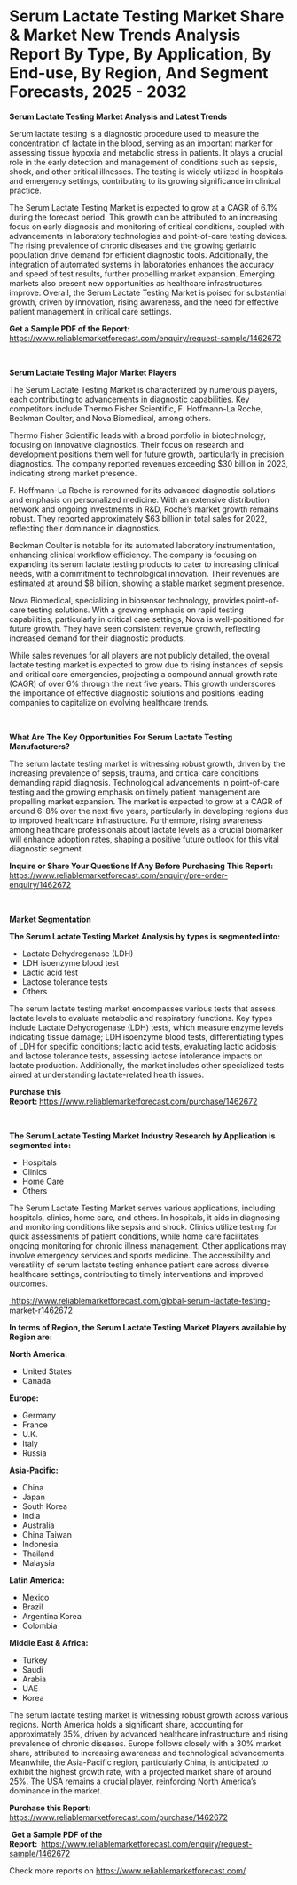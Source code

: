 <p><h1>Serum Lactate Testing Market Share & Market New Trends Analysis Report By Type, By Application, By End-use, By Region, And Segment Forecasts, 2025 - 2032</h1></p><p><strong>Serum Lactate Testing Market Analysis and Latest Trends</strong></p>
<p><p>Serum lactate testing is a diagnostic procedure used to measure the concentration of lactate in the blood, serving as an important marker for assessing tissue hypoxia and metabolic stress in patients. It plays a crucial role in the early detection and management of conditions such as sepsis, shock, and other critical illnesses. The testing is widely utilized in hospitals and emergency settings, contributing to its growing significance in clinical practice.</p><p>The Serum Lactate Testing Market is expected to grow at a CAGR of 6.1% during the forecast period. This growth can be attributed to an increasing focus on early diagnosis and monitoring of critical conditions, coupled with advancements in laboratory technologies and point-of-care testing devices. The rising prevalence of chronic diseases and the growing geriatric population drive demand for efficient diagnostic tools. Additionally, the integration of automated systems in laboratories enhances the accuracy and speed of test results, further propelling market expansion. Emerging markets also present new opportunities as healthcare infrastructures improve. Overall, the Serum Lactate Testing Market is poised for substantial growth, driven by innovation, rising awareness, and the need for effective patient management in critical care settings.</p></p>
<p><strong>Get a Sample PDF of the Report:&nbsp;</strong> <a href="https://www.reliablemarketforecast.com/enquiry/request-sample/1462672?utm_campaign=2282&utm_medium=2&utm_source=Github&utm_content=ia&utm_term=03032025&utm_id=serum-lactate-testing">https://www.reliablemarketforecast.com/enquiry/request-sample/1462672</a></p>
<p>&nbsp;</p>
<p><strong>Serum Lactate Testing Major Market Players</strong></p>
<p><p>The Serum Lactate Testing Market is characterized by numerous players, each contributing to advancements in diagnostic capabilities. Key competitors include Thermo Fisher Scientific, F. Hoffmann-La Roche, Beckman Coulter, and Nova Biomedical, among others. </p><p>Thermo Fisher Scientific leads with a broad portfolio in biotechnology, focusing on innovative diagnostics. Their focus on research and development positions them well for future growth, particularly in precision diagnostics. The company reported revenues exceeding $30 billion in 2023, indicating strong market presence.</p><p>F. Hoffmann-La Roche is renowned for its advanced diagnostic solutions and emphasis on personalized medicine. With an extensive distribution network and ongoing investments in R&D, Roche’s market growth remains robust. They reported approximately $63 billion in total sales for 2022, reflecting their dominance in diagnostics.</p><p>Beckman Coulter is notable for its automated laboratory instrumentation, enhancing clinical workflow efficiency. The company is focusing on expanding its serum lactate testing products to cater to increasing clinical needs, with a commitment to technological innovation. Their revenues are estimated at around $8 billion, showing a stable market segment presence.</p><p>Nova Biomedical, specializing in biosensor technology, provides point-of-care testing solutions. With a growing emphasis on rapid testing capabilities, particularly in critical care settings, Nova is well-positioned for future growth. They have seen consistent revenue growth, reflecting increased demand for their diagnostic products.</p><p>While sales revenues for all players are not publicly detailed, the overall lactate testing market is expected to grow due to rising instances of sepsis and critical care emergencies, projecting a compound annual growth rate (CAGR) of over 6% through the next five years. This growth underscores the importance of effective diagnostic solutions and positions leading companies to capitalize on evolving healthcare trends.</p></p>
<p>&nbsp;</p>
<p><strong>What Are The Key Opportunities For Serum Lactate Testing Manufacturers?</strong></p>
<p><p>The serum lactate testing market is witnessing robust growth, driven by the increasing prevalence of sepsis, trauma, and critical care conditions demanding rapid diagnosis. Technological advancements in point-of-care testing and the growing emphasis on timely patient management are propelling market expansion. The market is expected to grow at a CAGR of around 6-8% over the next five years, particularly in developing regions due to improved healthcare infrastructure. Furthermore, rising awareness among healthcare professionals about lactate levels as a crucial biomarker will enhance adoption rates, shaping a positive future outlook for this vital diagnostic segment.</p></p>
<p><strong>Inquire or Share Your Questions If Any Before Purchasing This Report:</strong> <a href="https://www.reliablemarketforecast.com/enquiry/pre-order-enquiry/1462672?utm_campaign=2282&utm_medium=2&utm_source=Github&utm_content=ia&utm_term=03032025&utm_id=serum-lactate-testing">https://www.reliablemarketforecast.com/enquiry/pre-order-enquiry/1462672</a></p>
<p>&nbsp;</p>
<p><strong>Market Segmentation</strong></p>
<p><strong>The Serum Lactate Testing Market Analysis by types is segmented into:</strong></p>
<p><ul><li>Lactate Dehydrogenase (LDH)</li><li>LDH isoenzyme blood test</li><li>Lactic acid test</li><li>Lactose tolerance tests</li><li>Others</li></ul></p>
<p><p>The serum lactate testing market encompasses various tests that assess lactate levels to evaluate metabolic and respiratory functions. Key types include Lactate Dehydrogenase (LDH) tests, which measure enzyme levels indicating tissue damage; LDH isoenzyme blood tests, differentiating types of LDH for specific conditions; lactic acid tests, evaluating lactic acidosis; and lactose tolerance tests, assessing lactose intolerance impacts on lactate production. Additionally, the market includes other specialized tests aimed at understanding lactate-related health issues.</p></p>
<p><strong>Purchase this Report:&nbsp;</strong><a href="https://www.reliablemarketforecast.com/purchase/1462672?utm_campaign=2282&utm_medium=2&utm_source=Github&utm_content=ia&utm_term=03032025&utm_id=serum-lactate-testing">https://www.reliablemarketforecast.com/purchase/1462672</a></p>
<p>&nbsp;</p>
<p><strong>The Serum Lactate Testing Market Industry Research by Application is segmented into:</strong></p>
<p><ul><li>Hospitals</li><li>Clinics</li><li>Home Care</li><li>Others</li></ul></p>
<p><p>The Serum Lactate Testing Market serves various applications, including hospitals, clinics, home care, and others. In hospitals, it aids in diagnosing and monitoring conditions like sepsis and shock. Clinics utilize testing for quick assessments of patient conditions, while home care facilitates ongoing monitoring for chronic illness management. Other applications may involve emergency services and sports medicine. The accessibility and versatility of serum lactate testing enhance patient care across diverse healthcare settings, contributing to timely interventions and improved outcomes.</p></p>
<p><a href="https://www.reliablemarketforecast.com/global-serum-lactate-testing-market-r1462672?utm_campaign=2282&utm_medium=2&utm_source=Github&utm_content=ia&utm_term=03032025&utm_id=serum-lactate-testing">&nbsp;https://www.reliablemarketforecast.com/global-serum-lactate-testing-market-r1462672</a></p>
<p><strong>In terms of Region, the Serum Lactate Testing Market Players available by Region are:</strong></p>
<p>
    <p> <strong> North America: </strong>
        <ul>
            <li>United States</li>
            <li>Canada</li>
        </ul>
        </p> 
    <p> <strong> Europe: </strong>
        <ul>
            <li>Germany</li>
            <li>France</li>
            <li>U.K.</li>
            <li>Italy</li>
            <li>Russia</li>
        </ul>
        </p> 
    <p> <strong> Asia-Pacific: </strong>
        <ul>
            <li>China</li>
            <li>Japan</li>
            <li>South Korea</li>
            <li>India</li>
            <li>Australia</li>
            <li>China Taiwan</li>
            <li>Indonesia</li>
            <li>Thailand</li>
            <li>Malaysia</li>
        </ul>
        </p> 
    <p> <strong> Latin America: </strong>
        <ul>
            <li>Mexico</li>
            <li>Brazil</li>
            <li>Argentina Korea</li>
            <li>Colombia</li>
        </ul>
        </p> 
    <p> <strong> Middle East & Africa: </strong>
        <ul>
            <li>Turkey</li>
            <li>Saudi</li>
            <li>Arabia</li>
            <li>UAE</li>
            <li>Korea</li>
        </ul>
    </p>
    </p>
<p><p>The serum lactate testing market is witnessing robust growth across various regions. North America holds a significant share, accounting for approximately 35%, driven by advanced healthcare infrastructure and rising prevalence of chronic diseases. Europe follows closely with a 30% market share, attributed to increasing awareness and technological advancements. Meanwhile, the Asia-Pacific region, particularly China, is anticipated to exhibit the highest growth rate, with a projected market share of around 25%. The USA remains a crucial player, reinforcing North America’s dominance in the market.</p></p>
<p><strong>Purchase this Report: </strong><a href="https://www.reliablemarketforecast.com/purchase/1462672?utm_campaign=2282&utm_medium=2&utm_source=Github&utm_content=ia&utm_term=03032025&utm_id=serum-lactate-testing">https://www.reliablemarketforecast.com/purchase/1462672</a></p>
<p>&nbsp;<strong>Get a Sample PDF of the Report:&nbsp;&nbsp;</strong><a href="https://www.reliablemarketforecast.com/enquiry/request-sample/1462672?utm_campaign=2282&utm_medium=2&utm_source=Github&utm_content=ia&utm_term=03032025&utm_id=serum-lactate-testing">https://www.reliablemarketforecast.com/enquiry/request-sample/1462672</a></p>
<p><strong></strong></p>
<p>Check more reports on <a href="https://www.reliablemarketforecast.com/?utm_campaign=2282&utm_medium=2&utm_source=Github&utm_content=ia&utm_term=03032025&utm_id=serum-lactate-testing">https://www.reliablemarketforecast.com/</a></p>
